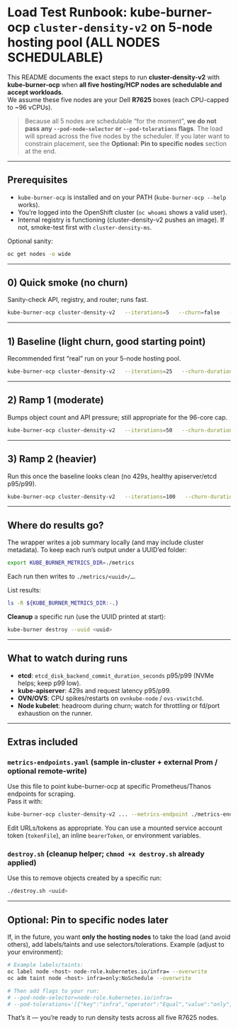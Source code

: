 # Load Test Runbook: kube-burner-ocp `cluster-density-v2` on 5-node hosting pool (ALL NODES SCHEDULABLE)

This README documents the exact steps to run **cluster-density-v2** with **kube-burner-ocp** when **all five hosting/HCP nodes are schedulable and accept workloads**.  
We assume these five nodes are your Dell **R7625** boxes (each CPU-capped to ~96 vCPUs). 

> Because all 5 nodes are schedulable “for the moment”, **we do not pass any `--pod-node-selector` or `--pod-tolerations` flags**. The load will spread across the five nodes by the scheduler. If you later want to constrain placement, see the **Optional: Pin to specific nodes** section at the end.

---

## Prerequisites

- `kube-burner-ocp` is installed and on your PATH (`kube-burner-ocp --help` works).
- You’re logged into the OpenShift cluster (`oc whoami` shows a valid user).
- Internal registry is functioning (cluster-density-v2 pushes an image). If not, smoke-test first with `cluster-density-ms`.

Optional sanity:
```bash
oc get nodes -o wide
```

---

## 0) Quick smoke (no churn)

Sanity-check API, registry, and router; runs fast.
```bash
kube-burner-ocp cluster-density-v2   --iterations=5   --churn=false   --qps=40 --burst=80   --timeout=1h
```

---

## 1) Baseline (light churn, good starting point)

Recommended first “real” run on your 5-node hosting pool.
```bash
kube-burner-ocp cluster-density-v2   --iterations=25   --churn-duration=10m --churn-cycles=1   --qps=50 --burst=100   --timeout=2h
```

---

## 2) Ramp 1 (moderate)

Bumps object count and API pressure; still appropriate for the 96-core cap.
```bash
kube-burner-ocp cluster-density-v2   --iterations=50   --churn-duration=15m --churn-cycles=1   --qps=60 --burst=120   --timeout=3h
```

---

## 3) Ramp 2 (heavier)

Run this once the baseline looks clean (no 429s, healthy apiserver/etcd p95/p99).
```bash
kube-burner-ocp cluster-density-v2   --iterations=100   --churn-duration=20m --churn-cycles=1   --qps=80 --burst=160   --timeout=4h
```

---

## Where do results go?

The wrapper writes a job summary locally (and may include cluster metadata). To keep each run’s output under a UUID’ed folder:
```bash
export KUBE_BURNER_METRICS_DIR=./metrics
```
Each run then writes to `./metrics/<uuid>/…`.

List results:
```bash
ls -R ${KUBE_BURNER_METRICS_DIR:-.}
```

**Cleanup** a specific run (use the UUID printed at start):
```bash
kube-burner destroy --uuid <uuid>
```

---

## What to watch during runs

- **etcd**: `etcd_disk_backend_commit_duration_seconds` p95/p99 (NVMe helps; keep p99 low).
- **kube-apiserver**: 429s and request latency p95/p99.
- **OVN/OVS**: CPU spikes/restarts on `ovnkube-node` / `ovs-vswitchd`.
- **Node kubelet**: headroom during churn; watch for throttling or fd/port exhaustion on the runner.

---

## Extras included

### `metrics-endpoints.yaml` (sample in-cluster + external Prom / optional remote-write)
Use this file to point kube-burner-ocp at specific Prometheus/Thanos endpoints for scraping.  
Pass it with:
```bash
kube-burner-ocp cluster-density-v2 ... --metrics-endpoint ./metrics-endpoints.yaml
```
Edit URLs/tokens as appropriate. You can use a mounted service account token (`tokenFile`), an inline `bearerToken`, or environment variables.

### `destroy.sh` (cleanup helper; `chmod +x destroy.sh` already applied)
Use this to remove objects created by a specific run:
```bash
./destroy.sh <uuid>
```

---

## Optional: Pin to specific nodes later

If, in the future, you want **only the hosting nodes** to take the load (and avoid others), add labels/taints and use selectors/tolerations. Example (adjust to your environment):
```bash
# Example labels/taints:
oc label node <host> node-role.kubernetes.io/infra= --overwrite
oc adm taint node <host> infra=only:NoSchedule --overwrite

# Then add flags to your run:
# --pod-node-selector=node-role.kubernetes.io/infra=
# --pod-tolerations='[{"key":"infra","operator":"Equal","value":"only","effect":"NoSchedule"}]'
```

That’s it — you’re ready to run density tests across all five R7625 nodes.
